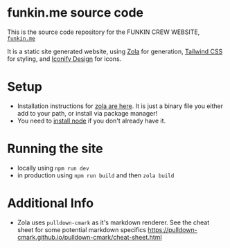 # funkin.me source code

This is the source code repository for the FUNKIN CREW WEBSITE,
[`funkin.me`](https://funkin.me)

It is a static site generated website, using [Zola](https://www.getzola.org/)
for generation, [Tailwind CSS](https://tailwindcss.com/) for styling, and [Iconify Design](https://iconify.design/) for icons.

# Setup

- Installation instructions for
  [zola are here](https://www.getzola.org/documentation/getting-started/installation/).
  It is just a binary file you either add to your path, or install via package
  manager!
- You need to [install node](https://nodejs.org) if you don't already have it.

# Running the site

- locally using `npm run dev`
- in production using `npm run build` and then `zola build`

# Additional Info
- Zola uses `pulldown-cmark` as it's markdown renderer. See the cheat sheet for some potential markdown specifics <https://pulldown-cmark.github.io/pulldown-cmark/cheat-sheet.html>